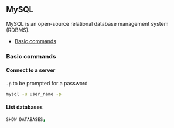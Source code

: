 ## MySQL
MySQL is an open-source relational database management system (RDBMS).

* [Basic commands](#basic-commands)

### Basic commands
#### Connect to a server
`-p` to be prompted for a password
```bash
mysql -u user_name -p
```

#### List databases
```bash
SHOW DATABASES;
```

